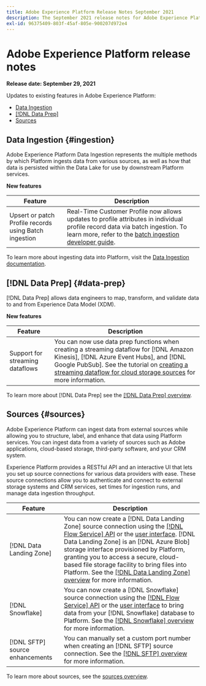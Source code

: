 ```yaml
---
title: Adobe Experience Platform Release Notes September 2021
description: The September 2021 release notes for Adobe Experience Platform.
exl-id: 96375409-803f-45af-805e-900207d972e4
---
```

# Adobe Experience Platform release notes 

**Release date: September 29, 2021**

Updates to existing features in Adobe Experience Platform:

- [Data Ingestion](#ingestion)
- [[!DNL Data Prep]](#data-prep)
- [Sources](#sources)

## Data Ingestion {#ingestion}

Adobe Experience Platform Data Ingestion represents the multiple methods by which Platform ingests data from various sources, as well as how that data is persisted within the Data Lake for use by downstream Platform services.

**New features**

|Feature | Description|
|------- | -----------|
|Upsert or patch Profile records using Batch ingestion | Real-Time Customer Profile now allows updates to profile attributes in individual profile record data via batch ingestion. To learn more, refer to the [batch ingestion developer guide](../../ingestion/batch-ingestion/api-overview.md).|

To learn more about ingesting data into Platform, visit the [Data Ingestion documentation](../../ingestion/home.md).

## [!DNL Data Prep] {#data-prep}

[!DNL Data Prep] allows data engineers to map, transform, and validate data to and from Experience Data Model (XDM).

**New features**

| Feature | Description |
| --- | --- |
| Support for streaming dataflows | You can now use data prep functions when creating a streaming dataflow for [!DNL Amazon Kinesis], [!DNL Azure Event Hubs], and [!DNL Google PubSub]. See the tutorial on [creating a streaming dataflow for cloud storage sources](../../sources/tutorials/ui/dataflow/streaming/cloud-storage-streaming.md) for more information. |

To learn more about [!DNL Data Prep] see the [[!DNL Data Prep] overview](../../data-prep/home.md).

## Sources {#sources}

Adobe Experience Platform can ingest data from external sources while allowing you to structure, label, and enhance that data using Platform services. You can ingest data from a variety of sources such as Adobe applications, cloud-based storage, third-party software, and your CRM system.

Experience Platform provides a RESTful API and an interactive UI that lets you set up source connections for various data providers with ease. These source connections allow you to authenticate and connect to external storage systems and CRM services, set times for ingestion runs, and manage data ingestion throughput.

| Feature | Description |
| --- | --- |
| [!DNL Data Landing Zone] | You can now create a [!DNL Data Landing Zone] source connection using the [[!DNL Flow Service] API](../../sources/tutorials/api/create/cloud-storage/data-landing-zone.md) or the [user interface](../../sources/tutorials/ui/create/cloud-storage/data-landing-zone.md). [!DNL Data Landing Zone] is an [!DNL Azure Blob] storage interface provisioned by Platform, granting you to access a secure, cloud-based file storage facility to bring files into Platform. See the [[!DNL Data Landing Zone] overview](../../sources/connectors/cloud-storage/data-landing-zone.md) for more information. |
| [!DNL Snowflake] | You can now create a [!DNL Snowflake] source connection using the [[!DNL Flow Service] API](../../sources/tutorials/api/create/databases/snowflake.md) or the [user interface](../../sources/tutorials/ui/create/databases/snowflake.md) to bring data from your [!DNL Snowflake] database to Platform. See the [[!DNL Snowflake] overview](../../sources/connectors/databases/snowflake.md) for more information. |
| [!DNL SFTP] source enhancements | You can manually set a custom port number when creating an [!DNL SFTP] source connection. See the [[!DNL SFTP] overview](../../sources/connectors/cloud-storage/sftp.md) for more information. | 

To learn more about sources, see the [sources overview](../../sources/home.md).
